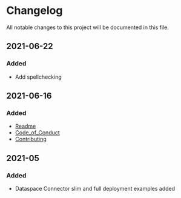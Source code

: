 # Changelog
All notable changes to this project will be documented in this file.

## 2021-06-22

### Added
- Add spellchecking

## 2021-06-16

### Added
- [Readme](README.md)
- [Code_of_Conduct](CODE_OF_CONDUCT.md)
- [Contributing](CONTRIBUTING.md)

## 2021-05

### Added
- Dataspace Connector slim and full deployment examples added